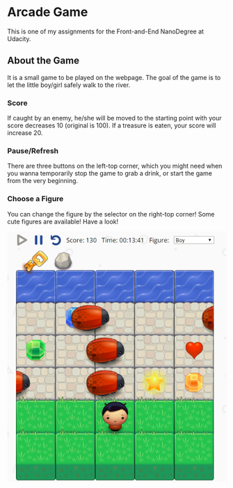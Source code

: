 # Arcade Game

This is one of my assignments for the Front-and-End NanoDegree at Udacity.

## About the Game

It is a small game to be played on the webpage. The goal of the game is to let the little boy/girl safely walk to the river.

### Score

If caught by an enemy, he/she will be moved to the starting point with your score decreases 10 (original is 100).
If a treasure is eaten, your score will increase 20.

### Pause/Refresh

There are three buttons on the left-top corner, which you might need when you wanna temporarily stop the game to grab a drink, or start the game from the very beginning.

### Choose a Figure

You can change the figure by the selector on the right-top corner! Some cute figures are available! Have a look!

![Image text](images4readme/my_game.png)
